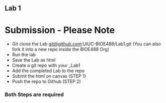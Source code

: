 ## Lab 1

# Submission - Please Note

- Git clone the Lab git@github.com:UIUC-BIOE488/Lab1.git (You can also fork it into a new repo inside the BIOE488 Org)
- Run the lab
- Save the Lab as html
- Create a git repo with your <netid>_Lab1
- Add the completed Lab to the repo
- Submit the html on canvas (STEP 1)
- Push the repo to Github  (STEP 2)

### **Both Steps are required**
